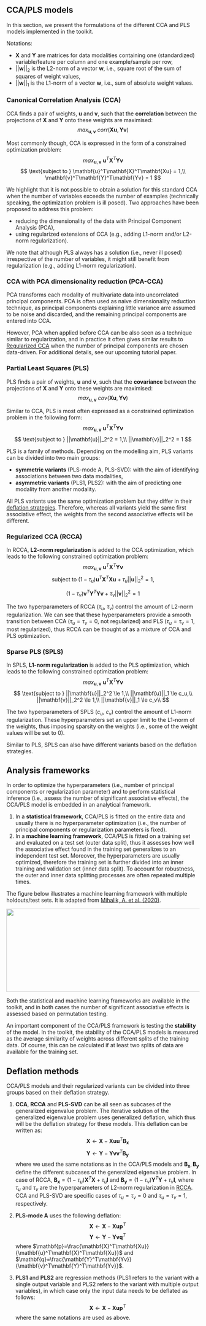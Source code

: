 ## CCA/PLS models

In this section, we present the formulations of the different CCA and PLS models implemented in the toolkit.

Notations:

- $\mathbf{X}$ and $\mathbf{Y}$ are matrices for data modalities containing one (standardized) variable/feature per column and one example/sample per row,
- $||\mathbf{w}||_2$ is the L2-norm of a vector $\mathbf{w}$, i.e., square root of the sum of squares of weight values,
- $||\mathbf{w}||_1$ is the L1-norm of a vector $\mathbf{w}$, i.e., sum of absolute weight values.

### Canonical Correlation Analysis (CCA)

CCA finds a pair of weights, $\mathbf{u}$ and $\mathbf{v}$, such that the __correlation__ between the projections of $\mathbf{X}$ and $\mathbf{Y}$ onto these weights are maximised:
$$
max_{\mathbf{u},\mathbf{v}} \text{ } corr(\mathbf{Xu},\mathbf{Yv})
$$

Most commonly though, CCA is expressed in the form of a constrained optimization problem:
$$
max_{\mathbf{u},\mathbf{v}} \text{ } \mathbf{u}^T\mathbf{X}^T\mathbf{Yv}
$$
$$
\text{subject to } \mathbf{u}^T\mathbf{X}^T\mathbf{Xu} = 1,\\
\mathbf{v}^T\mathbf{Y}^T\mathbf{Yv} = 1
$$

We highlight that it is not possible to obtain a solution for this standard CCA when the number of variables exceeds the number of examples (technically speaking, the optimization problem is ill posed). Two approaches have been proposed to address this problem:

- reducing the dimensionality of the data with Principal Component Analysis (PCA),
- using regularized extensions of CCA (e.g., adding L1-norm and/or L2-norm regularization).

We note that although PLS always has a solution (i.e., never ill posed) irrespective of the number of variables, it might still benefit from regularization (e.g., adding L1-norm regularization).

### CCA with PCA dimensionality reduction (PCA-CCA)

PCA transforms each modality of multivariate data into uncorrelated principal components. PCA is often used as naive dimensionality reduction technique, as principal components explaining little variance arre assumed to be noise and discarded, and the remaining principal components are entered into CCA.

However, PCA when applied before CCA can be also seen as a technique similar to regularization, and in practice it often gives similar results to [Regularized CCA](#regularized-cca-rcca) when the number of principal components are chosen data-driven. For additional details, see our upcoming tutorial paper. 

### Partial Least Squares (PLS)

PLS finds a pair of weights, $\mathbf{u}$ and $\mathbf{v}$, such that the __covariance__ between the projections of $\mathbf{X}$ and $\mathbf{Y}$ onto these weights are maximised:
$$
max_{\mathbf{u},\mathbf{v}} \text{ } cov(\mathbf{Xu},\mathbf{Yv})
$$

Similar to CCA, PLS is most often expressed as a constrained optimization problem in the following form:
$$
max_{\mathbf{u},\mathbf{v}} \text{ } \mathbf{u}^T\mathbf{X}^T\mathbf{Yv}
$$
$$
\text{subject to } ||\mathbf{u}||_2^2 = 1,\\
||\mathbf{v}||_2^2 = 1
$$

PLS is a family of methods. Depending on the modelling aim, PLS variants can be divided into two main groups:

- __symmetric variants__ (PLS-mode A, PLS-SVD): with the aim of identifying associations between two data modalities,
- __asymmetric variants__ (PLS1, PLS2): with the aim of predicting one modality from another modality.

All PLS variants use the same optimization problem but they differ in their [deflation strategies](#deflation-methods). Therefore, whereas all variants yield the same first associative effect, the weights from the second associative effects will be different. 

### Regularized CCA (RCCA)

In RCCA, __L2-norm regularization__ is added to the CCA optimization, which leads to the following constrained optimization problem:
$$
max_{\mathbf{u},\mathbf{v}} \text{ } \mathbf{u}^T\mathbf{X}^T\mathbf{Yv}
$$
$$
\text{subject to } (1-\tau_{u})\mathbf{u}^T\mathbf{X}^T\mathbf{Xu}+\tau_{u}||\mathbf{u}||_2^2 = 1,
$$

$$
(1-\tau_{v})\mathbf{v}^T\mathbf{Y}^T\mathbf{Yv}+\tau_{v}||\mathbf{v}||_2^2 = 1
$$

The two hyperparameters of RCCA ($\tau_{u}$, $\tau_{v}$) control the amount of L2-norm regularization. We can see that these hyperparameters provide a smooth transition between CCA ($\tau_{u}=\tau_{v}=0$, not regularized) and PLS ($\tau_{u}=\tau_{v}=1$, most regularized), thus RCCA can be thought of as a mixture of CCA and PLS optimization.

### Sparse PLS (SPLS)

In SPLS, __L1-norm regularization__ is added to the PLS optimization, which leads to the following constrained optimization problem:
$$
max_{\mathbf{u},\mathbf{v}} \text{ } \mathbf{u}^T\mathbf{X}^T\mathbf{Yv}
$$
$$
\text{subject to } ||\mathbf{u}||_2^2 \le 1,\\
||\mathbf{u}||_1 \le c_u,\\
||\mathbf{v}||_2^2 \le 1,\\
||\mathbf{v}||_1 \le c_v\\
$$

The two hyperparameters of SPLS ($c_{u}$, $c_{v}$) control the amount of L1-norm regularization. These hyperparameters set an upper limit to the L1-norm of the weights, thus imposing sparsity on the weights (i.e., some of the weight values will be set to 0).

Similar to PLS, SPLS can also have different variants based on the deflation strategies.

## Analysis frameworks

In order to optimize the hyperparameters (i.e., number of principal components or regularization parameter) and to perform statistical inference (i.e., assess the number of significant associative effects), the CCA/PLS model is embedded in an analytical framework.

1. In a __statistical framework__, CCA/PLS is fitted on the entire data and usually there is no hyperparameter optimization (i.e., the number of principal components or regularization parameters is fixed).
2. In a __machine learning framework__, CCA/PLS is fitted on a training set and evaluated on a test set (outer data split), thus it assesses how well the associative effect found in the training set generalizes to an independent test set. Moreover, the hyperparameters are usually optimized, therefore the training set is further divided into an inner training and validation set (inner data split). To account for robustness, the outer and inner data splitting processes are often repeated multiple times.

The figure below illustrates a machine learning framework with multiple holdouts/test sets. It is adapted from [Mihalik, A. et al. (2020)](https://doi.org/10.1016/j.biopsych.2019.12.001).

<p align="center">
   <img src="../figures/framework.png" width="695" height="217">
</p>


Both the statistical and machine learning frameworks are available in the toolkit, and in both cases the number of significant associative effects is assessed based on permutation testing.

An important component of the CCA/PLS framework is testing the __stability__ of the model. In the toolkit, the stability of the CCA/PLS models is measured as the average similarity of weights across different splits of the training data. Of course, this can be calculated if at least two splits of data are available for the training set.

## Deflation methods

CCA/PLS models and their regularized variants can be divided into three groups based on their deflation strategy.

1. __CCA__, __RCCA__ and __PLS-SVD__ can be all seen as subcases of the generalized eigenvalue problem. The iterative solution of the generalized eigenvalue problem uses generalized deflation, which thus will be the deflation strategy for these models. This deflation can be written as:
$$
\mathbf{X}\leftarrow\mathbf{X}-\mathbf{Xuu}^T\mathbf{B_{x}}
$$
$$
\mathbf{Y}\leftarrow\mathbf{Y}-\mathbf{Yvv}^T\mathbf{B_{y}}
$$
where we used the same notations as in the CCA/PLS models and $\mathbf{B_{x}},\mathbf{B_{y}}$ define the different subcases of the generalized eigenvalue problem. In case of RCCA, $\mathbf{B_{x}} = (1-\tau_{u})\mathbf{X}^T\mathbf{X}+\tau_{u}\mathbf{I}$ and $\mathbf{B_{y}} = (1-\tau_{v})\mathbf{Y}^T\mathbf{Y}+\tau_{v}\mathbf{I}$, where $\tau_{u}$ and $\tau_{v}$ are the hyperparameters of L2-norm regularization in [RCCA](#regularized-cca-rcca). CCA and PLS-SVD are specific cases of $\tau_{u}=\tau_{v}=0$ and $\tau_{u}=\tau_{v}=1$, respectively.

2. __PLS-mode A__ uses the following deflation:
$$
\mathbf{X}\leftarrow\mathbf{X}-\mathbf{X}\mathbf{u}\mathbf{p}^T
$$
$$
\mathbf{Y}\leftarrow\mathbf{Y}-\mathbf{Y}\mathbf{v}\mathbf{q}^T
$$
where $\mathbf{p}=\frac{\mathbf{X}^T\mathbf{Xu}}{\mathbf{u}^T\mathbf{X}^T\mathbf{Xu}}$ and
$\mathbf{q}=\frac{\mathbf{Y}^T\mathbf{Yv}}{\mathbf{v}^T\mathbf{Y}^T\mathbf{Yv}}$.

3. __PLS1__ and __PLS2__ are regression methods (PLS1 refers to the variant with a single output variable and PLS2 refers to the variant with multiple output variables), in which case only the input data needs to be deflated as follows:
$$
\mathbf{X}\leftarrow\mathbf{X}-\mathbf{X}\mathbf{u}\mathbf{p}^T
$$
where the same notations are used as above.


